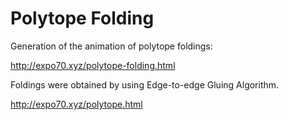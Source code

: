 Polytope Folding
================

Generation of the animation of polytope foldings:

http://expo70.xyz/polytope-folding.html

Foldings were obtained by using Edge-to-edge Gluing Algorithm.

http://expo70.xyz/polytope.html

